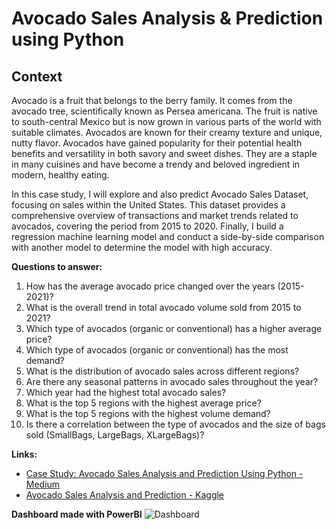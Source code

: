 # Avocado Sales Analysis & Prediction using Python
## Context
<p>
  Avocado is a fruit that belongs to the berry family. It comes from the avocado tree, scientifically known as Persea americana. The fruit is native to south-central Mexico but is now grown in various parts of the world with suitable climates. Avocados are known for their creamy texture and unique, nutty flavor.
Avocados have gained popularity for their potential health benefits and versatility in both savory and sweet dishes. They are a staple in many cuisines and have become a trendy and beloved ingredient in modern, healthy eating.</p>
<p>In this case study, I will explore and also predict Avocado Sales Dataset, focusing on sales within the United States. This dataset provides a comprehensive overview of transactions and market trends related to avocados, covering the period from 2015 to 2020. Finally, I build a regression machine learning model and conduct a side-by-side comparison with another model to determine the model with high accuracy.
</p>

<b>Questions to answer:</b>
<ol>
  <li>How has the average avocado price changed over the years (2015-2021)?</li>
  <li>What is the overall trend in total avocado volume sold from 2015 to 2021?</li>
  <li>Which type of avocados (organic or conventional) has a higher average price?</li>
  <li>Which type of avocados (organic or conventional) has the most demand?</li>
  <li>What is the distribution of avocado sales across different regions?</li>
  <li>Are there any seasonal patterns in avocado sales throughout the year?</li>
  <li>Which year had the highest total avocado sales?</li>
  <li>What is the top 5 regions with the highest average price?</li>
  <li>What is the top 5 regions with the highest volume demand?</li>
  <li>Is there a correlation between the type of avocados and the size of bags sold (SmallBags, LargeBags, XLargeBags)?</li>
</ol>

<b>Links:</b>
* [Case Study: Avocado Sales Analysis and Prediction Using Python - Medium](https://medium.com/@rpangarego/case-study-avocado-sales-analysis-and-prediction-using-python-850cf93939f8) </br>
* [Avocado Sales Analysis and Prediction - Kaggle](https://www.kaggle.com/code/ronaldopangarego/avocado-sales-analysis-and-prediction) </br>

<b>Dashboard made with PowerBI</b>
![Dashboard](https://github.com/rpangarego/avocado-sales-analysis-prediction/assets/63718825/8d6ebdf5-c9de-49f0-a56b-89914b98aae5)
